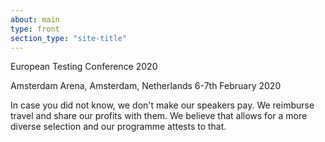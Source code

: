 ```yaml
---
about: main
type: front
section_type: "site-title"
---
```


<section id="european-testing-conference-2020" class="b-front">
    <div class="b-front__img b-img_main b-site-title b-img_full-sized b-img_parallax b-img b-img_bw">
        <div class="b-img__text-content  b-site-title__info rectangle">
            <p class="h1 b-site-title__h1">European Testing Conference 2020</p>
            <div class="b-site-title__location">
                <span>Amsterdam Arena, Amsterdam, Netherlands</span> 
                <span>6-7th February 2020</span>
            </div>
            <p></p>
                <!-- <a href="https://ti.to/ETC/ETC20" class="btn btn-margin">
                <svg width="277" height="62">
                    <defs>
                        <linearGradient id="grad1">
                            <stop offset="0%" stop-color="#B163A3"/>
                            <stop offset="100%" stop-color="#FFFFFF" />
                        </linearGradient>
                    </defs>
                    <rect x="5" y="5" rx="25" fill="none" stroke="url(#grad1)" width="266" height="50"></rect>
                </svg>
                    <span>Buy Ticket</span>
                </a> <span>or</span>  -->
                <!-- <a href="/images/2020/sponsors/european_testing_conference2020_sponsorship.pdf" class="btn btn-margin">
                <svg width="277" height="62">
                    <defs>
                        <linearGradient id="grad1">
                            <stop offset="0%" stop-color="#B163A3"/>
                            <stop offset="100%" stop-color="#FFFFFF" />
                        </linearGradient>
                    </defs>
                    <rect x="5" y="5" rx="25" fill="none" stroke="url(#grad1)" width="266" height="50"></rect>
                </svg>
                    <span>Become a Sponsor</span>
                </a> -->
            <p></p>
            <span>In case you did not know, we don't make our speakers pay. We reimburse travel and share our profits with them. </span> 
            <span>We believe that allows for a more diverse selection and our programme attests to that.</span>
        </div>
    </div>
</section>
